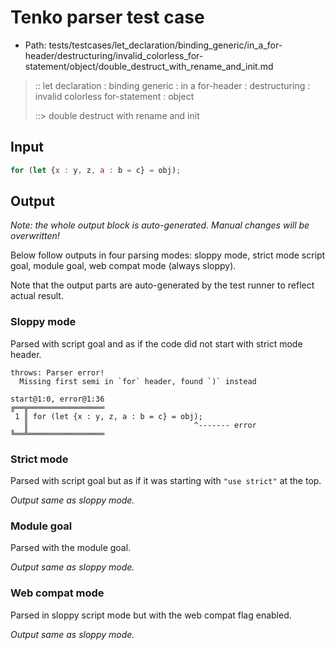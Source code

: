 # Tenko parser test case

- Path: tests/testcases/let_declaration/binding_generic/in_a_for-header/destructuring/invalid_colorless_for-statement/object/double_destruct_with_rename_and_init.md

> :: let declaration : binding generic : in a for-header : destructuring : invalid colorless for-statement : object
>
> ::> double destruct with rename and init

## Input

`````js
for (let {x : y, z, a : b = c} = obj);
`````

## Output

_Note: the whole output block is auto-generated. Manual changes will be overwritten!_

Below follow outputs in four parsing modes: sloppy mode, strict mode script goal, module goal, web compat mode (always sloppy).

Note that the output parts are auto-generated by the test runner to reflect actual result.

### Sloppy mode

Parsed with script goal and as if the code did not start with strict mode header.

`````
throws: Parser error!
  Missing first semi in `for` header, found `)` instead

start@1:0, error@1:36
╔══╦═════════════════
 1 ║ for (let {x : y, z, a : b = c} = obj);
   ║                                     ^------- error
╚══╩═════════════════

`````

### Strict mode

Parsed with script goal but as if it was starting with `"use strict"` at the top.

_Output same as sloppy mode._

### Module goal

Parsed with the module goal.

_Output same as sloppy mode._

### Web compat mode

Parsed in sloppy script mode but with the web compat flag enabled.

_Output same as sloppy mode._

